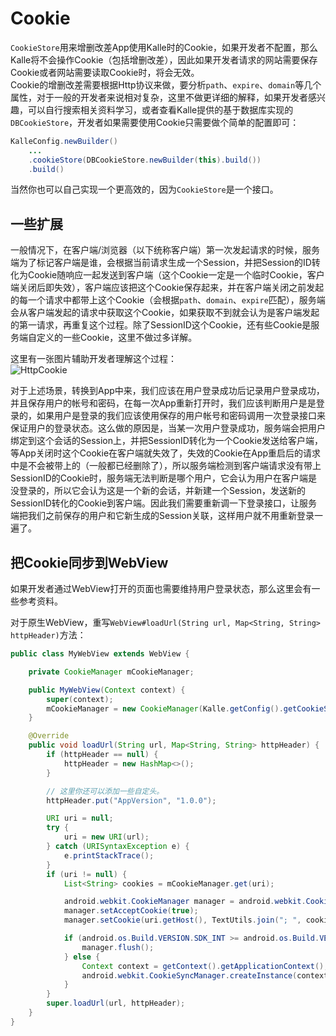 # Cookie

`CookieStore`用来增删改差App使用Kalle时的Cookie，如果开发者不配置，那么Kalle将不会操作Cookie（包括增删改差），因此如果开发者请求的网站需要保存Cookie或者网站需要读取Cookie时，将会无效。  
Cookie的增删改差需要根据Http协议来做，要分析`path`、`expire`、`domain`等几个属性，对于一般的开发者来说相对复杂，这里不做更详细的解释，如果开发者感兴趣，可以自行搜索相关资料学习，或者查看Kalle提供的基于数据库实现的`DBCookieStore`，开发者如果需要使用Cookie只需要做个简单的配置即可：
```java
KalleConfig.newBuilder()
    ...
    .cookieStore(DBCookieStore.newBuilder(this).build())
    .build()
```

当然你也可以自己实现一个更高效的，因为`CookieStore`是一个接口。

## 一些扩展
一般情况下，在客户端/浏览器（以下统称客户端）第一次发起请求的时候，服务端为了标记客户端是谁，会根据当前请求生成一个Session，并把Session的ID转化为Cookie随响应一起发送到客户端（这个Cookie一定是一个临时Cookie，客户端关闭后即失效），客户端应该把这个Cookie保存起来，并在客户端关闭之前发起的每一个请求中都带上这个Cookie（会根据`path`、`domain`、`expire`匹配），服务端会从客户端发起的请求中获取这个Cookie，如果获取不到就会认为是客户端发起的第一请求，再重复这个过程。除了SessionID这个Cookie，还有些Cookie是服务端自定义的一些Cookie，这里不做过多详解。

这里有一张图片辅助开发者理解这个过程：  
![HttpCookie](../images/session.svg)  

对于上述场景，转换到App中来，我们应该在用户登录成功后记录用户登录成功，并且保存用户的帐号和密码，在每一次App重新打开时，我们应该判断用户是是登录的，如果用户是登录的我们应该使用保存的用户帐号和密码调用一次登录接口来保证用户的登录状态。这么做的原因是，当某一次用户登录成功，服务端会把用户绑定到这个会话的Session上，并把SessionID转化为一个Cookie发送给客户端，等App关闭时这个Cookie在客户端就失效了，失效的Cookie在App重启后的请求中是不会被带上的（一般都已经删除了），所以服务端检测到客户端请求没有带上SessionID的Cookie时，服务端无法判断是哪个用户，它会认为用户在客户端是没登录的，所以它会认为这是一个新的会话，并新建一个Session，发送新的SessionID转化的Cookie到客户端。因此我们需要重新调一下登录接口，让服务端把我们之前保存的用户和它新生成的Session关联，这样用户就不用重新登录一遍了。

## 把Cookie同步到WebView
如果开发者通过WebView打开的页面也需要维持用户登录状态，那么这里会有一些参考资料。

对于原生WebView，重写`WebView#loadUrl(String url, Map<String, String> httpHeader)`方法：
```java
public class MyWebView extends WebView {

    private CookieManager mCookieManager;

    public MyWebView(Context context) {
        super(context);
        mCookieManager = new CookieManager(Kalle.getConfig().getCookieStore());
    }

    @Override
    public void loadUrl(String url, Map<String, String> httpHeader) {
        if (httpHeader == null) {
            httpHeader = new HashMap<>();
        }

        // 这里你还可以添加一些自定头。
        httpHeader.put("AppVersion", "1.0.0");

        URI uri = null;
        try {
            uri = new URI(url);
        } catch (URISyntaxException e) {
            e.printStackTrace();
        }
        if (uri != null) {
            List<String> cookies = mCookieManager.get(uri);

            android.webkit.CookieManager manager = android.webkit.CookieManager.getInstance();
            manager.setAcceptCookie(true);
            manager.setCookie(uri.getHost(), TextUtils.join("; ", cookies));

            if (android.os.Build.VERSION.SDK_INT >= android.os.Build.VERSION_CODES.LOLLIPOP) {
                manager.flush();
            } else {
                Context context = getContext().getApplicationContext();
                android.webkit.CookieSyncManager.createInstance(context).sync();
            }
        }
        super.loadUrl(url, httpHeader);
    }
}
```